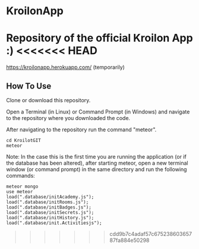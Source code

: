 # KroilonApp
Repository of the official Kroilon App :)
<<<<<<< HEAD
=======

https://kroilonapp.herokuapp.com/ (temporarily)

## How To Use

Clone or download this repository. 

Open a Terminal (in Linux) or Command Prompt (in Windows) and navigate to the repository where you downloaded the code.

After navigating to the repository run the command "meteor".

```
cd KroilotGIT
meteor
```

Note: In the case this is the first time you are running the application (or if the database has been altered), after starting meteor, open a new terminal window (or command prompt) in the same directory and run the following commands:

```
meteor mongo
use meteor
load(".database/initAcademy.js");
load(".database/initRooms.js");
load(".database/initBadges.js");
load(".database/initSecrets.js");
load(".database/initHistory.js");
load(".database/init.Activitiesjs");
```




>>>>>>> cdd9b7c4adaf57c67523860365787fa884e50298
